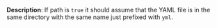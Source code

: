 __Description__: If path is `true` it should assume that the YAML file is in the same directory with the same name just prefixed with `yml`.